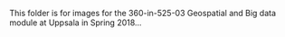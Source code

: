 This folder is for images for the 360-in-525-03 Geospatial and Big data module at Uppsala in Spring 2018...

